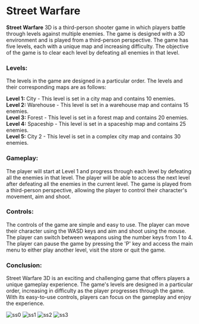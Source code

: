 # Street Warfare

<b>Street Warfare</b> 3D is a third-person shooter game in which players battle through levels against multiple enemies. The game is designed with a 3D environment and is played from a third-person perspective. The game has five levels, each with a unique map and increasing difficulty. The objective of the game is to clear each level by defeating all enemies in that level.</br> 

<h3>Levels:</h3>
The levels in the game are designed in a particular order. The levels and their corresponding maps are as follows:</br> 

<b> Level 1:</b>  City - This level is set in a city map and contains 10 enemies.</br> 
<b> Level 2:</b>  Warehouse - This level is set in a warehouse map and contains 15 enemies.</br> 
<b> Level 3:</b>  Forest - This level is set in a forest map and contains 20 enemies.</br> 
<b> Level 4:</b>  Spaceship - This level is set in a spaceship map and contains 25 enemies.</br> 
<b> Level 5:</b>  City 2 - This level is set in a complex city map and contains 30 enemies.</br> 

<h3>Gameplay:</h3>
The player will start at Level 1 and progress through each level by defeating all the enemies in that level. The player will be able to access the next level after defeating all the enemies in the current level. The game is played from a third-person perspective, allowing the player to control their character's movement, aim and shoot.</br> 

<h3>Controls:</h3>
The controls of the game are simple and easy to use. The player can move their character using the WASD keys and aim and shoot using the mouse. The player can switch between weapons using the number keys from 1 to 4. The player can pause the game by pressing the 'P' key and access the main menu to either play another level, visit the store or quit the game.</br> 

<h3>Conclusion:</h3>
Street Warfare 3D is an exciting and challenging game that offers players a unique gameplay experience. The game's levels are designed in a particular order, increasing in difficulty as the player progresses through the game. With its easy-to-use controls, players can focus on the gameplay and enjoy the experience.</br>

![ss0](https://user-images.githubusercontent.com/83820363/233191043-b6796a8a-344f-4bff-aa40-216b586db6b9.png)
![ss1](https://user-images.githubusercontent.com/83820363/233190691-69c68298-27dd-40e2-9bbf-a4473e284d3f.png)
![ss2](https://user-images.githubusercontent.com/83820363/233190703-985907f3-336b-4f11-b6ed-d194a395602c.png)
![ss3](https://user-images.githubusercontent.com/83820363/233190734-669146c5-77bb-49bb-8e0d-a9e5b0044f46.png)


